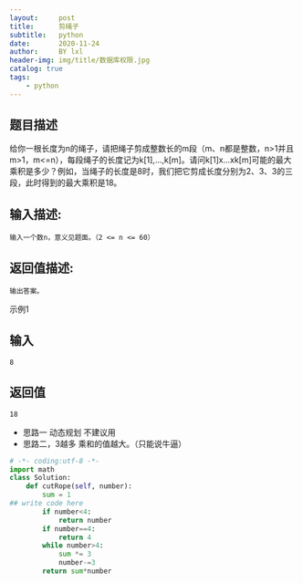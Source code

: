 ```yaml
---
layout:     post
title:      剪绳子
subtitle:   python
date:       2020-11-24
author:     BY lxl
header-img: img/title/数据库权限.jpg
catalog: true
tags:
    - python
---
```






## 题目描述

给你一根长度为n的绳子，请把绳子剪成整数长的m段（m、n都是整数，n>1并且m>1，m<=n），每段绳子的长度记为k[1],...,k[m]。请问k[1]x...xk[m]可能的最大乘积是多少？例如，当绳子的长度是8时，我们把它剪成长度分别为2、3、3的三段，此时得到的最大乘积是18。

## 输入描述:

```
输入一个数n，意义见题面。（2 <= n <= 60）
```

## 返回值描述:

```
输出答案。
```

示例1

## 输入

```
8
```

## 返回值

```
18
```

- 思路一 动态规划 不建议用
- 思路二，3越多 乘和的值越大。（只能说牛逼）

```python
# -*- coding:utf-8 -*-
import math
class Solution:
    def cutRope(self, number):
        sum = 1
## write code here
        if number<4:
            return number
        if number==4:
            return 4
        while number>4:
            sum *= 3
            number-=3
        return sum*number
            
        
```

